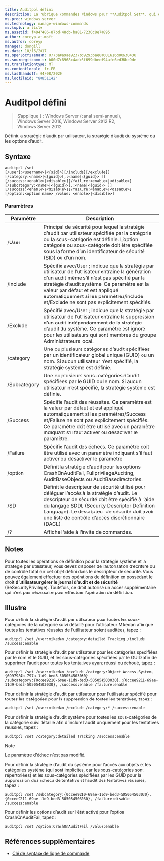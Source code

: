 ```yaml
---
title: Auditpol défini
description: La rubrique commandes Windows pour **Auditpol Set**, qui définit la stratégie d’audit par utilisateur, la stratégie d’audit du système ou les options d’audit.
ms.prod: windows-server
ms.technology: manage-windows-commands
ms.topic: article
ms.assetid: f4947486-87bd-48cb-ba81-7230c8e70895
author: coreyp-at-msft
ms.author: coreyp
manager: dongill
ms.date: 10/16/2017
ms.openlocfilehash: 0773a0a9ae9237b39293bae80001616d00630436
ms.sourcegitcommit: b00d7c8968c4adc8f699dbee694afe6ed36bc9de
ms.translationtype: MT
ms.contentlocale: fr-FR
ms.lasthandoff: 04/08/2020
ms.locfileid: "80851142"
---
```

# <a name="auditpol-set"></a>Auditpol défini

>S’applique à : Windows Server (canal semi-annuel), Windows Server 2016, Windows Server 2012 R2, Windows Server 2012

Définit la stratégie d’audit par utilisateur, la stratégie d’audit du système ou les options d’audit.

## <a name="syntax"></a>Syntaxe

```
auditpol /set
[/user[:<username>|<{sid}>][/include][/exclude]]
[/category:<name>|<{guid}>[,:<name|<{guid}> ]]
[/success:<enable>|<disable>][/failure:<enable>|<disable>]
[/subcategory:<name>|<{guid}>[,:<name|<{guid}> ]]
[/success:<enable>|<disable>][/failure:<enable>|<disable>]
[/option:<option name> /value: <enable>|<disable>]
```

### <a name="parameters"></a>Paramètres

| Paramètre | Description |
| --------- | ----------- |
| /User | Principal de sécurité pour lequel la stratégie d’audit par utilisateur spécifiée par la catégorie ou la sous-catégorie est définie. L’option catégorie ou sous-catégorie doit être spécifiée sous la forme d’un identificateur de sécurité (SID) ou d’un nom. |
| /include | Spécifié avec/User ; indique que la stratégie par utilisateur de l’utilisateur entraîne la génération d’un audit même s’il n’est pas spécifié par la stratégie d’audit système. Ce paramètre est la valeur par défaut et est appliqué automatiquement si les paramètres/include et/Exclude ne sont pas explicitement spécifiés. |
| /Exclude | Spécifié avec/User ; indique que la stratégie par utilisateur de l’utilisateur entraîne la suppression d’un audit indépendamment de la stratégie d’audit du système. Ce paramètre est ignoré pour les utilisateurs qui sont membres du groupe Administrateurs local. |
| /category | Une ou plusieurs catégories d’audit spécifiées par un identificateur global unique (GUID) ou un nom. Si aucun utilisateur n’est spécifié, la stratégie système est définie. |
| /Subcategory | Une ou plusieurs sous-catégories d’audit spécifiées par le GUID ou le nom. Si aucun utilisateur n’est spécifié, la stratégie système est définie. |
| /Success | Spécifie l’audit des réussites. Ce paramètre est la valeur par défaut et est appliqué automatiquement si les paramètres/Success et/Failure ne sont pas explicitement spécifiés. Ce paramètre doit être utilisé avec un paramètre indiquant s’il faut activer ou désactiver le paramètre. |
| /Failure | Spécifie l’audit des échecs. Ce paramètre doit être utilisé avec un paramètre indiquant s’il faut activer ou désactiver le paramètre. |
| /option | Définit la stratégie d’audit pour les options CrashOnAuditFail, FullprivilegeAuditing, AuditBaseObjects ou AuditBasedirectories. |
| /SD | Définit le descripteur de sécurité utilisé pour déléguer l’accès à la stratégie d’audit. Le descripteur de sécurité doit être spécifié à l’aide du langage SDDL (Security Descriptor Definition Language). Le descripteur de sécurité doit avoir une liste de contrôle d’accès discrétionnaire (DACL). |
| /? | Affiche l'aide à l'invite de commandes. |

## <a name="remarks"></a>Notes

Pour toutes les opérations de définition pour la stratégie système et la stratégie par utilisateur, vous devez disposer de l’autorisation d’écriture ou de contrôle total sur cet objet défini dans le descripteur de sécurité. Vous pouvez également effectuer des opérations de définition en possédant le droit **d’utilisateur gérer le journal d’audit et de sécurité** (SeSecurityPrivilege). Toutefois, ce droit autorise un accès supplémentaire qui n’est pas nécessaire pour effectuer l’opération de définition.

## <a name="examples"></a><a name=BKMK_examples></a>Illustre

Pour définir la stratégie d’audit par utilisateur pour toutes les sous-catégories de la catégorie suivi détaillé pour l’utilisateur Mikedan afin que toutes les tentatives réussies de l’utilisateur soient auditées, tapez :

```
auditpol /set /user:mikedan /category:detailed Tracking /include /success:enable
```

Pour définir la stratégie d’audit par utilisateur pour les catégories spécifiées par le nom et le GUID, et les sous-catégories spécifiées par le GUID afin de supprimer l’audit pour toutes les tentatives ayant réussi ou échoué, tapez :

```
auditpol /set /user:mikedan /exclude /category:Object Access,System,{6997984b-797a-11d9-bed3-505054503030}
/subcategory:{0ccee9210-69ae-11d9-bed3-505054503030},:{0ccee9211-69ae-11d9-bed3-505054503030}, /success:enable /failure:enable
```

Pour définir la stratégie d’audit par utilisateur pour l’utilisateur spécifié pour toutes les catégories pour la suppression de toutes les tentatives, tapez :
```
auditpol /set /user:mikedan /exclude /category:* /success:enable
```

Pour définir la stratégie d’audit système pour toutes les sous-catégories de la catégorie suivi détaillé afin d’inclure l’audit uniquement pour les tentatives réussies, tapez :

```
auditpol /set /category:detailed Tracking /success:enable
```

> [!NOTE]
> Le paramètre d’échec n’est pas modifié.

Pour définir la stratégie d’audit du système pour l’accès aux objets et les catégories système (qui sont implicites, car les sous-catégories sont répertoriées) et les sous-catégories spécifiées par les GUID pour la suppression des échecs de tentative et l’audit des tentatives réussies, tapez :

```
auditpol /set /subcategory:{0ccee9210-69ae-11d9-bed3-505054503030},{0ccee9211-69ae-11d9-bed3-505054503030}, /failure:disable /success:enable
```

Pour définir les options d’audit sur l’état activé pour l’option CrashOnAuditFail, tapez :

```
auditpol /set /option:CrashOnAuditFail /value:enable
```

## <a name="additional-references"></a>Références supplémentaires

- [Clé de syntaxe de ligne de commande](command-line-syntax-key.md)
